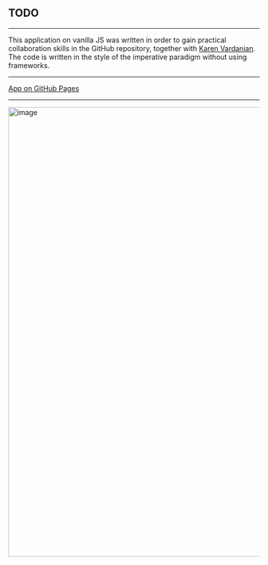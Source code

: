## TODO
---

This application on vanilla JS was written in order to gain practical collaboration skills in the GitHub repository, together with <a href="https://github.com/KarVarr">Karen Vardanian</a>.  
The code is written in the style of the imperative paradigm without using frameworks.

---

<a href="https://dadajonovich.github.io/todo-vanillaJS/">App on GitHub Pages</a>

---

<img src="img/image.png" alt="image" width="900" />
</div>


